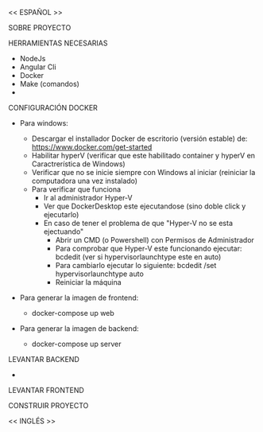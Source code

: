 << ESPAÑOL >>

SOBRE PROYECTO

HERRAMIENTAS NECESARIAS
- NodeJs
- Angular Cli
- Docker
- Make (comandos)
-

CONFIGURACIÓN DOCKER
- Para windows:
  - Descargar el installador Docker de escritorio (versión estable) de: https://www.docker.com/get-started
  - Habilitar hyperV (verificar que este habilitado container y hyperV en Caractrerística de Windows)
  - Verificar que no se inicie siempre con Windows al iniciar (reiniciar la computadora una vez instalado)
  - Para verificar que funciona
    * Ir al administrador Hyper-V
    * Ver que DockerDesktop este ejecutandose (sino doble click y ejecutarlo)
    * En caso de tener el problema de que "Hyper-V no se esta ejectuando"
      - Abrir un CMD (o Powershell) con Permisos de Administrador
      - Para comprobar que Hyper-V este funcionando ejecutar: bcdedit  (ver si hypervisorlaunchtype este en auto)
      - Para cambiarlo ejecutar lo siguiente: bcdedit /set hypervisorlaunchtype auto
      - Reiniciar la máquina

- Para generar la imagen de frontend:
  * docker-compose up web
- Para generar la imagen de backend:
  * docker-compose up server

LEVANTAR BACKEND

-

LEVANTAR FRONTEND


CONSTRUIR PROYECTO


<< INGLÉS >>
